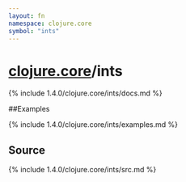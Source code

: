 ```yaml
---
layout: fn
namespace: clojure.core
symbol: "ints"
---
```


# [clojure.core](../)/ints

{% include 1.4.0/clojure.core/ints/docs.md %}

##Examples

{% include 1.4.0/clojure.core/ints/examples.md %}
## Source
{% include 1.4.0/clojure.core/ints/src.md %}

